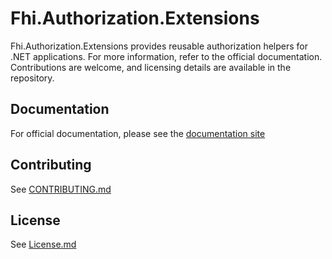 ﻿# Fhi.Authorization.Extensions

Fhi.Authorization.Extensions provides reusable authorization helpers for .NET applications. For more information, refer to the official documentation. Contributions are welcome, and licensing details are available in the repository.
## Documentation

For official documentation, please see the [documentation site](https://fhidev.github.io/Fhi.AuthExtensions/)

## Contributing

See [CONTRIBUTING.md](https://github.com/FHIDev/Fhi.AuthExtensions/blob/main/CONTRIBUTING.md)

## License
See [License.md](https://github.com/FHIDev/Fhi.AuthExtensions/blob/main/License.md)
